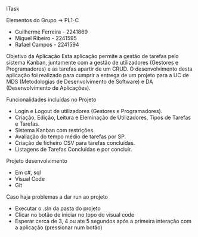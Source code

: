 ITask

Elementos do Grupo -> PL1-C
 - Guilherme Ferreira - 2241869
 - Miguel Ribeiro - 2241595
 - Rafael Campos - 2241594

Objetivo da Aplicação
Esta aplicação permite a gestão de tarefas pelo sistema Kanban, juntamente com a gestão de utilizadores (Gestores e Programadores) e as tarefas apartir de um CRUD. O desenvolvimento desta aplicação foi realizado para cumprir a entrega de um projeto para a UC de MDS (Metodologias de Desenvolvimento de Software) e DA (Desenvolvimento de Aplicações).

Funcionalidades incluídas no Projeto
 - Login e Logout de utilizadores (Gestores e Programadores).
 - Criação, Edição, Leitura e Eleminação de Utilizadores, Tipos de Tarefas e Tarefas.
 - Sistema Kanban com restrições.
 - Avaliação do tempo médio de tarefas por SP.
 - Criação de ficheiro CSV para tarefas concluídas.
 - Listagens de Tarefas Concluídas e por concluir.

Projeto desenvolvimento
 - Em c#, sql
 - Visual Code
 - Git

Caso haja problemas a dar run ao projeto
 - Executar o .sln da pasta do projeto
 - Clicar no botão de iniciar no topo do visual code
 - Esperar cerca de 3, 4 ou ate 5 segundos após a primeira interação com a aplicação (pressionar num botão)
   
